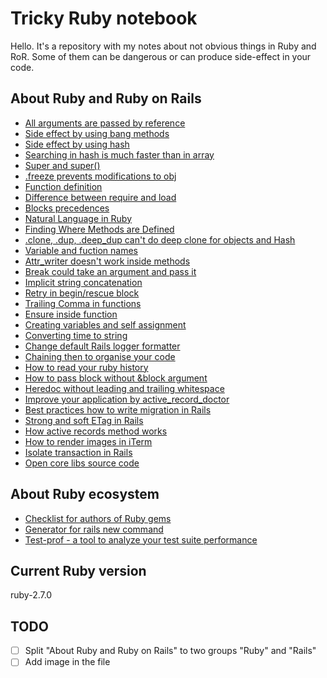 # Tricky Ruby notebook

Hello. It's a repository with my notes about not obvious things in Ruby and RoR. Some of them can be dangerous or can produce side-effect in your code.

## About Ruby and Ruby on Rails

- [All arguments are passed by reference](https://github.com/kopylovvlad/tricky_ruby/tree/master/content/001_all_arguments_are_passed_by_reference)
- [Side effect by using bang methods](https://github.com/kopylovvlad/tricky_ruby/tree/master/content/002_side_effect_by_using_bang_methods)
- [Side effect by using hash](https://github.com/kopylovvlad/tricky_ruby/tree/master/content/003_side_effect_by_using_hash)
- [Searching in hash is much faster than in array](https://github.com/kopylovvlad/tricky_ruby/tree/master/content/004_searching_in_hash_is_much_faster_than_in_array)
- [Super and super()](https://github.com/kopylovvlad/tricky_ruby/tree/master/content/005_super_and_super)
- [.freeze prevents modifications to obj](https://github.com/kopylovvlad/tricky_ruby/tree/master/content/006_freeze_prevents_modifications_to_object)
- [Function definition](https://github.com/kopylovvlad/tricky_ruby/tree/master/content/007_function_definition)
- [Difference between require and load](https://github.com/kopylovvlad/tricky_ruby/tree/master/content/008_require_and_load)
- [Blocks precedences](https://github.com/kopylovvlad/tricky_ruby/tree/master/content/009_blocks_precedences)
- [Natural Language in Ruby](https://github.com/kopylovvlad/tricky_ruby/tree/master/content/010_natural_language_in_ruby)
- [Finding Where Methods are Defined](https://github.com/kopylovvlad/tricky_ruby/tree/master/content/011_finding_where_methods_are_defined)
- [.clone, .dup, .deep_dup can't do deep clone for objects and Hash](https://github.com/kopylovvlad/tricky_ruby/tree/master/content/012_clone_dup_deep_dup_cant_do_deep_clone)
- [Variable and fuction names](https://github.com/kopylovvlad/tricky_ruby/tree/master/content/013_variable_and_fuction_names)
- [Attr_writer doesn't work inside methods](https://github.com/kopylovvlad/tricky_ruby/tree/master/content/014_attr_writer_doesnt_work_inside_methods)
- [Break could take an argument and pass it](https://github.com/kopylovvlad/tricky_ruby/tree/master/content/015_break_could_take_an_argument_and_pass_it)
- [Implicit string concatenation](https://github.com/kopylovvlad/tricky_ruby/tree/master/content/016_implicit_string_concatenation)
- [Retry in begin/rescue block](https://github.com/kopylovvlad/tricky_ruby/tree/master/content/017_retry_in_begin_rescue_block)
- [Trailing Comma in functions](https://github.com/kopylovvlad/tricky_ruby/tree/master/content/018_trailing_comma_in_functions)
- [Ensure inside function](https://github.com/kopylovvlad/tricky_ruby/tree/master/content/019_ensure_inside_function)
- [Creating variables and self assignment](https://github.com/kopylovvlad/tricky_ruby/tree/master/content/020_creating_variables_and_self_assignment)
- [Converting time to string](https://github.com/kopylovvlad/tricky_ruby/tree/master/content/021_converting_time_to_string)
- [Change default Rails logger formatter](https://github.com/kopylovvlad/tricky_ruby/tree/master/content/022_change_default_rails_logger_formatter)
- [Chaining then to organise your code](https://github.com/kopylovvlad/tricky_ruby/tree/master/content/023_chaining_then_to_organise_your_code)
- [How to read your ruby history](https://github.com/kopylovvlad/tricky_ruby/tree/master/content/024_how_to_read_your_ruby_history)
- [How to pass block without &block argument](https://github.com/kopylovvlad/tricky_ruby/tree/master/content/025_how_to_pass_block_without_block_argument)
- [Heredoc without leading and trailing whitespace](https://github.com/kopylovvlad/tricky_ruby/tree/master/content/026_heredoc_without_leading_and_trailing_whitespace)
- [Improve your application by active_record_doctor](https://github.com/kopylovvlad/tricky_ruby/tree/master/content/027_improve_your_application_by_active_record_doctor)
- [Best practices how to write migration in Rails](https://github.com/kopylovvlad/tricky_ruby/tree/master/content/028_best_practices_how_to_write_migration_in_rails)
- [Strong and soft ETag in Rails](https://github.com/kopylovvlad/tricky_ruby/tree/master/content/029_strong_and_soft_etag_in_rails)
- [How active records method works](https://github.com/kopylovvlad/tricky_ruby/tree/master/content/030_how_active_records_methods_work)
- [How to render images in iTerm](https://github.com/kopylovvlad/tricky_ruby/tree/master/content/031_how_to_render_images_in_iterm)
- [Isolate transaction in Rails](https://github.com/kopylovvlad/tricky_ruby/tree/master/content/032_isolate_transaction_in_rails)
- [Open core libs source code](https://github.com/kopylovvlad/tricky_ruby/tree/master/content/033_open_core_libs_source_code)

## About Ruby ecosystem

- [Checklist for authors of Ruby gems](https://github.com/kopylovvlad/tricky_ruby/tree/master/content2/001_checklist_for_authors_of_ruby_gems)
- [Generator for rails new command](https://github.com/kopylovvlad/tricky_ruby/tree/master/content2/002_generator_for_rails_new_command)
- [Test-prof - a tool to analyze your test suite performance](https://github.com/kopylovvlad/tricky_ruby/tree/master/content2/003_test_prof_best_a_to_analyze_your_test_suite_performance)

## Current Ruby version

ruby-2.7.0

## TODO

- [ ] Split "About Ruby and Ruby on Rails" to two groups "Ruby" and "Rails"
- [ ] Add image in the file
